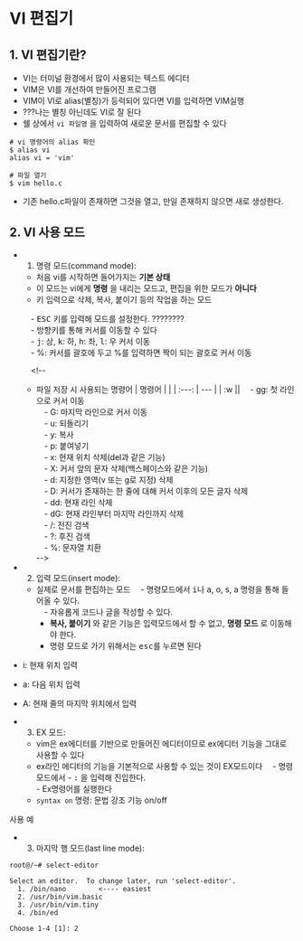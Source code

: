 # VI 편집기
<!-- - https://wikidocs.net/73289 -->
## 1. VI 편집기란?
- VI는 터미널 환경에서 많이 사용되는 텍스트 에디터
- VIM은 VI를 개선하여 만들어진 프로그램
- VIM이 VI로 alias(별칭)가 등럭되어 있다면 VI를 입력하면 VIM실행
- ???나는 별칭 아닌데도 VI로 잘 된다
- 쉘 상에서 `vi 파일명` 을 입력하여 새로운 문서를 편집할 수 있다

```console
# vi 명령어의 alias 확인
$ alias vi
alias vi = 'vim'
```

```console
# 파일 열기
$ vim hello.c
```
- 기존 hello.c파일이 존재하면 그것을 열고, 만일 존재하지 않으면 새로 생성한다.

## 2. VI 사용 모드
- 1. 명령 모드(command mode): <br>
  - 처음 vi를 시작하면 들어가지는 **기본 상태**<br>
  - 이 모드는 vi에게 **명령** 을 내리는 모드고, 편집을 위한 모드가 **아니다**
  - 키 입력으로 삭제, 복사, 붙이기 등의 작업을 하는 모드
  
   - <kbd>ESC</kbd> 키를 입력해 모드를 설정한다. ????????<br>
   - 방향키를 통해 커서를 이동할 수 있다<br>
   - <kbd>j</kbd>: 상, <kbd>k</kbd>: 하, <kbd>h</kbd>: 좌, <kbd>l</kbd>: 우 커서 이동<br>    - %: 커서를 괄호에 두고 %를 입력하면 짝이 되는 괄호로 커서 이동<br>
 

   <!--
   - 파일 저장 시 사용되는 명령어
   | 명령어 | |
   | :---: | --- |
   | :w ||
   - gg: 첫 라인으로 커서 이동<br>
   - G: 마지막 라인으로 커서 이동<br>
   - u: 되돌리기<br>
   - y: 복사<br>
   - p: 붙여넣기<br>
   - x: 현재 위치 삭제(del과 같은 기능)<br>
   - X: 커서 앞의 문자 삭제(백스페이스와 같은 기능)<br>
   - d: 지정한 영역(v 또는 g로 지정) 삭제<br>
   - D: 커서가 존재하는 한 줄에 대해 커서 이후의 모든 글자 삭제<br>
   - dd: 현재 라인 삭제<br>
   - dG: 현재 라인부터 마지막 라인까지 삭제<br>
   - /: 전진 검색<br>
   - ?: 후진 검색<br>
   - %: 문자열 치환<br>
   -->
   
- 2. 입력 모드(insert mode): 
  - 실제로 문서를 편집하는 모드
   - 명령모드에서 <kbd>i</kbd>나 <kbd>a</kbd>, o, s, a 명령을 통해 들어올 수 있다. <br> 
    - 자유롭게 코드나 글을 작성할 수 있다. <br>
    - **복사, 붙이기** 와 같은 기능은 입력모드에서 할 수 없고, **명령 모드** 로 이동해야 한다.
    - 명령 모드로 가기 위해서는 <kbd>esc</kbd>를 누르면 된다
   

- i: 현재 위치 입력
- a: 다음 위치 입력
- A: 현재 줄의 마지막 위치에서 입력

- 3. EX 모드: <br>
  - vim은 ex에디터를 기반으로 만들어진 에디터이므로 ex에디터 기능을 그대로 사용할 수 있다
  - ex라인 에디터의 기능을 기본적으로 사용할 수 있는 것이 EX모드이다
   - 명령 모드에서 - <kbd>:</kbd> 을 입력해 진입한다. <br> - Ex명령어를 실행한다
   - `syntax on` 명령: 문법 강조 기능 on/off
 
 사용 예
 
- 3. 마지막 행 모드(last line mode): 
  
 
  
  
  
  
  
  


```
root@/~# select-editor
 
Select an editor.  To change later, run 'select-editor'.
  1. /bin/nano        <---- easiest
  2. /usr/bin/vim.basic
  3. /usr/bin/vim.tiny
  4. /bin/ed
 
Choose 1-4 [1]: 2
```


